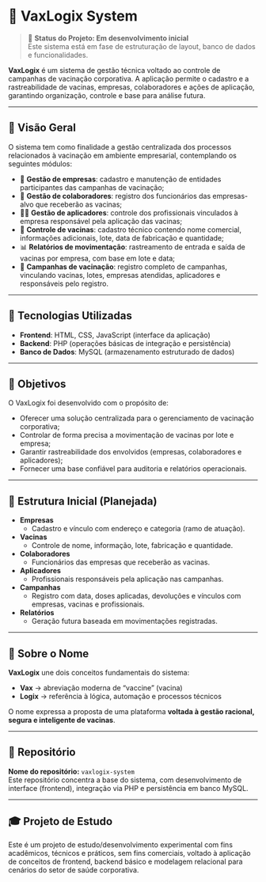 # 💉 VaxLogix System

> 🚧 **Status do Projeto: Em desenvolvimento inicial**  
> Este sistema está em fase de estruturação de layout, banco de dados e funcionalidades.

**VaxLogix** é um sistema de gestão técnica voltado ao controle de campanhas de vacinação corporativa. A aplicação permite o cadastro e a rastreabilidade de vacinas, empresas, colaboradores e ações de aplicação, garantindo organização, controle e base para análise futura.

---

## 🧭 Visão Geral

O sistema tem como finalidade a gestão centralizada dos processos relacionados à vacinação em ambiente empresarial, contemplando os seguintes módulos:

- 🏢 **Gestão de empresas**: cadastro e manutenção de entidades participantes das campanhas de vacinação;
- 👥 **Gestão de colaboradores**: registro dos funcionários das empresas-alvo que receberão as vacinas;
- 🧑‍⚕️ **Gestão de aplicadores**: controle dos profissionais vinculados à empresa responsável pela aplicação das vacinas;
- 💉 **Controle de vacinas**: cadastro técnico contendo nome comercial, informações adicionais, lote, data de fabricação e quantidade;
- 📊 **Relatórios de movimentação**: rastreamento de entrada e saída de vacinas por empresa, com base em lote e data;
- 📢 **Campanhas de vacinação**: registro completo de campanhas, vinculando vacinas, lotes, empresas atendidas, aplicadores e responsáveis pelo registro.

---

## 🧪 Tecnologias Utilizadas

- **Frontend**: HTML, CSS, JavaScript (interface da aplicação)
- **Backend**: PHP (operações básicas de integração e persistência)
- **Banco de Dados**: MySQL (armazenamento estruturado de dados)

---

## 📌 Objetivos

O VaxLogix foi desenvolvido com o propósito de:

- Oferecer uma solução centralizada para o gerenciamento de vacinação corporativa;
- Controlar de forma precisa a movimentação de vacinas por lote e empresa;
- Garantir rastreabilidade dos envolvidos (empresas, colaboradores e aplicadores);
- Fornecer uma base confiável para auditoria e relatórios operacionais.

---

## 🧱 Estrutura Inicial (Planejada)

- **Empresas**
  - Cadastro e vínculo com endereço e categoria (ramo de atuação).
- **Vacinas**
  - Controle de nome, informação, lote, fabricação e quantidade.
- **Colaboradores**
  - Funcionários das empresas que receberão as vacinas.
- **Aplicadores**
  - Profissionais responsáveis pela aplicação nas campanhas.
- **Campanhas**
  - Registro com data, doses aplicadas, devoluções e vínculos com empresas, vacinas e profissionais.
- **Relatórios**
  - Geração futura baseada em movimentações registradas.

---

## 🧠 Sobre o Nome

**VaxLogix** une dois conceitos fundamentais do sistema:

- **Vax** → abreviação moderna de “vaccine” (vacina)
- **Logix** → referência à lógica, automação e processos técnicos

O nome expressa a proposta de uma plataforma **voltada à gestão racional, segura e inteligente de vacinas**.

---

## 📁 Repositório

**Nome do repositório:** `vaxlogix-system`  
Este repositório concentra a base do sistema, com desenvolvimento de interface (frontend), integração via PHP e persistência em banco MySQL.

---

## 🎓 Projeto de Estudo

Este é um projeto de estudo/desenvolvimento experimental com fins acadêmicos, técnicos e práticos, sem fins comerciais, voltado à aplicação de conceitos de frontend, backend básico e modelagem relacional para cenários do setor de saúde corporativa.

